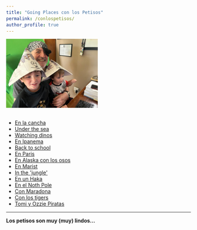 ```yaml
---
title: "Going Places con los Petisos"
permalink: /conlospetisos/
author_profile: true
---
```


<a href="/images/conlospetisos.jpg" target="_blank">
  <img src="/images/conlospetisos.jpg" style="margin-bottom: 15px; width: 250px;" />
</a>

- [En la cancha](https://vimeo.com/443080298/4e908111b8)
- [Under the sea](https://vimeo.com/443853850/2296f6a278)
- [Watching dinos](https://vimeo.com/443990295/fb011af660)
- [En Ipanema](https://vimeo.com/448139218/58424c9869)
- [Back to school](https://vimeo.com/446304840/abc55f219c)
- [En Paris](https://vimeo.com/452259182/49c20ad008)
- [En Alaska con los osos](https://vimeo.com/459755587/29b9ead930)
- [En Marist](https://vimeo.com/467131174/6be22be863)
- [In the 'jungle'](https://vimeo.com/474377005/a391c508d3)
- [En un Haka](https://vimeo.com/532716527/279ad9af6a)
- [En el Noth Pole](https://vimeo.com/494516416/ba42acd214)
- [Con Maradona](https://vimeo.com/483795660/133b4622b5)
- [Con los tigers](https://vimeo.com/1025892740/9b8bc06288)
- [Tomi y Ozzie Piratas](https://vimeo.com/1124633499/eed54bdbfc)

---

**Los petisos son muy (muy) lindos...**